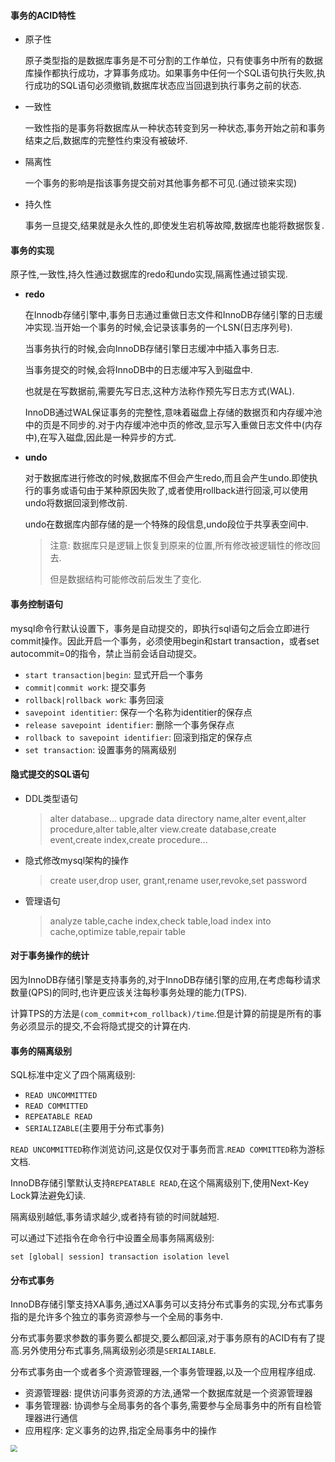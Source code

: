 #### 事务的ACID特性

+ 原子性

  原子类型指的是数据库事务是不可分割的工作单位，只有使事务中所有的数据库操作都执行成功，才算事务成功。如果事务中任何一个SQL语句执行失败,执行成功的SQL语句必须撤销,数据库状态应当回退到执行事务之前的状态.

+ 一致性

  一致性指的是事务将数据库从一种状态转变到另一种状态,事务开始之前和事务结束之后,数据库的完整性约束没有被破坏.

+ 隔离性

  一个事务的影响是指该事务提交前对其他事务都不可见.(通过锁来实现)

+ 持久性

  事务一旦提交,结果就是永久性的,即使发生宕机等故障,数据库也能将数据恢复.

#### 事务的实现

原子性,一致性,持久性通过数据库的redo和undo实现,隔离性通过锁实现.

+ **redo**

  在Innodb存储引擎中,事务日志通过重做日志文件和InnoDB存储引擎的日志缓冲实现.当开始一个事务的时候,会记录该事务的一个LSN(日志序列号).

  当事务执行的时候,会向InnoDB存储引擎日志缓冲中插入事务日志.

  当事务提交的时候,会将InnoDB中的日志缓冲写入到磁盘中.

  也就是在写数据前,需要先写日志,这种方法称作预先写日志方式(WAL).

  InnoDB通过WAL保证事务的完整性,意味着磁盘上存储的数据页和内存缓冲池中的页是不同步的.对于内存缓冲池中页的修改,显示写入重做日志文件中(内存中),在写入磁盘,因此是一种异步的方式.

+ **undo**

  对于数据库进行修改的时候,数据库不但会产生redo,而且会产生undo.即使执行的事务或语句由于某种原因失败了,或者使用rollback进行回滚,可以使用undo将数据回滚到修改前.

  undo在数据库内部存储的是一个特殊的段信息,undo段位于共享表空间中.

  > 注意: 数据库只是逻辑上恢复到原来的位置,所有修改被逻辑性的修改回去.
  >
  > 但是数据结构可能修改前后发生了变化.

#### 事务控制语句

mysql命令行默认设置下，事务是自动提交的，即执行sql语句之后会立即进行commit操作。因此开启一个事务，必须使用begin和start transaction，或者set autocommit=0的指令，禁止当前会话自动提交。

+ `start transaction|begin`: 显式开启一个事务
+ `commit|commit work`:  提交事务
+ `rollback|rollback work`: 事务回滚
+ `savepoint identitier`: 保存一个名称为identitier的保存点
+ `release savepoint identifier`: 删除一个事务保存点
+ `rollback to savepoint identifier`: 回滚到指定的保存点
+ `set transaction`: 设置事务的隔离级别  

#### 隐式提交的SQL语句

+ DDL类型语句

  >alter database... upgrade data directory name,alter event,alter procedure,alter table,alter view.create database,create event,create index,create procedure...

+ 隐式修改mysql架构的操作

  > create user,drop user, grant,rename user,revoke,set password

+ 管理语句

  > analyze table,cache index,check table,load index into cache,optimize table,repair table

#### 对于事务操作的统计

因为InnoDB存储引擎是支持事务的,对于InnoDB存储引擎的应用,在考虑每秒请求数量(QPS)的同时,也许更应该关注每秒事务处理的能力(TPS).

计算TPS的方法是`(com_commit+com_rollback)/time`.但是计算的前提是所有的事务必须显示的提交,不会将隐式提交的计算在内.

#### 事务的隔离级别

SQL标准中定义了四个隔离级别:

+ `READ UNCOMMITTED`
+ `READ COMMITTED`
+ `REPEATABLE READ`
+ `SERIALIZABLE`(主要用于分布式事务)

`READ UNCOMMITTED`称作浏览访问,这是仅仅对于事务而言.`READ COMMITTED`称为游标文档.

InnoDB存储引擎默认支持`REPEATABLE READ`,在这个隔离级别下,使用Next-Key Lock算法避免幻读.

隔离级别越低,事务请求越少,或者持有锁的时间就越短.

可以通过下述指令在命令行中设置全局事务隔离级别:

```shell
set [global| session] transaction isolation level
```

#### 分布式事务

InnoDB存储引擎支持XA事务,通过XA事务可以支持分布式事务的实现,分布式事务指的是允许多个独立的事务资源参与一个全局的事务中.

分布式事务要求参数的事务要么都提交,要么都回滚,对于事务原有的ACID有有了提高.另外使用分布式事务,隔离级别必须是`SERIALIABLE`.

分布式事务由一个或者多个资源管理器,一个事务管理器,以及一个应用程序组成.

+ 资源管理器: 提供访问事务资源的方法,通常一个数据库就是一个资源管理器
+ 事务管理器: 协调参与全局事务的各个事务,需要参与全局事务中的所有自检管理器进行通信
+ 应用程序: 定义事务的边界,指定全局事务中的操作

<img src="E:\截图文件\分布式事务模型.png" style="zoom:67%;" />


